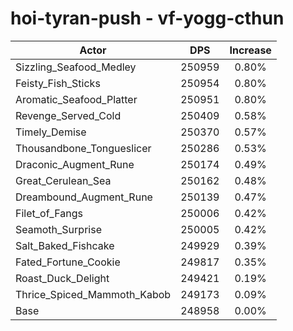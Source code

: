 # hoi-tyran-push - vf-yogg-cthun
| Actor | DPS | Increase |
|---|:---:|:---:|
|Sizzling_Seafood_Medley|250959|0.80%|
|Feisty_Fish_Sticks|250954|0.80%|
|Aromatic_Seafood_Platter|250951|0.80%|
|Revenge_Served_Cold|250409|0.58%|
|Timely_Demise|250370|0.57%|
|Thousandbone_Tongueslicer|250286|0.53%|
|Draconic_Augment_Rune|250174|0.49%|
|Great_Cerulean_Sea|250162|0.48%|
|Dreambound_Augment_Rune|250139|0.47%|
|Filet_of_Fangs|250006|0.42%|
|Seamoth_Surprise|250005|0.42%|
|Salt_Baked_Fishcake|249929|0.39%|
|Fated_Fortune_Cookie|249817|0.35%|
|Roast_Duck_Delight|249421|0.19%|
|Thrice_Spiced_Mammoth_Kabob|249173|0.09%|
|Base|248958|0.00%|
